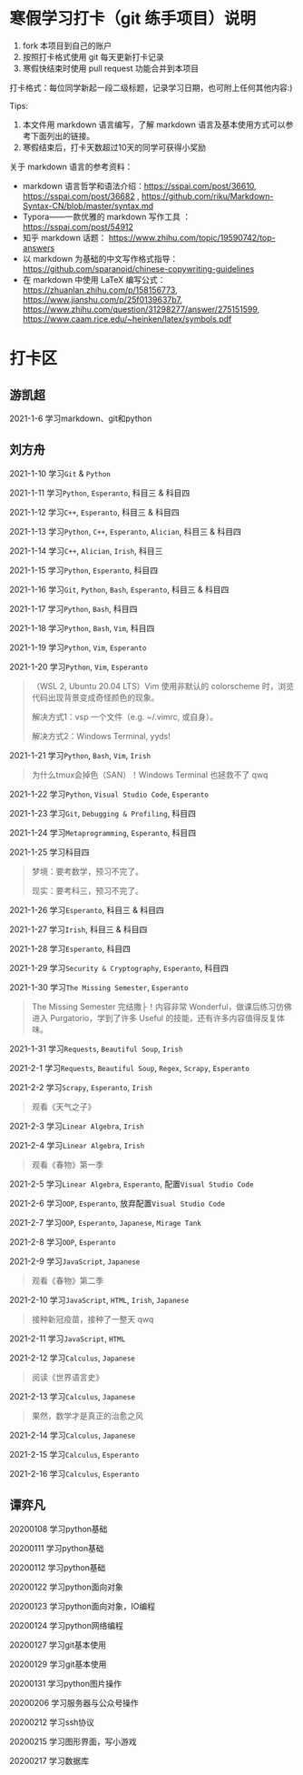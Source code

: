 # 寒假学习打卡（git 练手项目）说明

1. fork 本项目到自己的账户
1. 按照打卡格式使用 git 每天更新打卡记录
1. 寒假快结束时使用 pull request 功能合并到本项目

打卡格式：每位同学新起一段二级标题，记录学习日期，也可附上任何其他内容:)

Tips:

1. 本文件用 markdown 语言编写，了解 markdown 语言及基本使用方式可以参考下面列出的链接。 
1. 寒假结束后，打卡天数超过10天的同学可获得小奖励

关于 markdown 语言的参考资料：
+ markdown 语言哲学和语法介绍：https://sspai.com/post/36610, https://sspai.com/post/36682 , https://github.com/riku/Markdown-Syntax-CN/blob/master/syntax.md
+ Typora——一款优雅的 markdown 写作工具 ： https://sspai.com/post/54912
+ 知乎 markdown 话题： https://www.zhihu.com/topic/19590742/top-answers
+ 以 markdown 为基础的中文写作格式指导：https://github.com/sparanoid/chinese-copywriting-guidelines
+ 在 markdown 中使用 LaTeX 编写公式： https://zhuanlan.zhihu.com/p/158156773, https://www.jianshu.com/p/25f0139637b7, https://www.zhihu.com/question/31298277/answer/275151599, https://www.caam.rice.edu/~heinken/latex/symbols.pdf


# 打卡区

## 游凯超
2021-1-6 学习markdown、git和python

## 刘方舟

2021-1-10 学习`Git` & `Python`

2021-1-11 学习`Python`, `Esperanto`, 科目三 & 科目四

2021-1-12 学习`C++`, `Esperanto`, 科目三 & 科目四

2021-1-13 学习`Python`, `C++`, `Esperanto`, `Alician`, 科目三 & 科目四

2021-1-14 学习`C++`, `Alician`, `Irish`, 科目三

2021-1-15 学习`Python`, `Esperanto`, 科目四

2021-1-16 学习`Git`, `Python`, `Bash`, `Esperanto`, 科目三 & 科目四

2021-1-17 学习`Python`, `Bash`, 科目四

2021-1-18 学习`Python`, `Bash`, `Vim`, 科目四

2021-1-19 学习`Python`, `Vim`, `Esperanto`

2021-1-20 学习`Python`, `Vim`, `Esperanto`

> （WSL 2, Ubuntu 20.04 LTS）Vim 使用非默认的 colorscheme 时，浏览代码出现背景变成奇怪颜色的现象。
>
> 解决方式1：vsp 一个文件（e.g. ~/.vimrc, 或自身）。
>
> 解决方式2：Windows Terminal, yyds!

2021-1-21 学习`Python`, `Bash`, `Vim`, `Irish`

> 为什么tmux会掉色（SAN）！Windows Terminal 也拯救不了 qwq

2021-1-22 学习`Python`, `Visual Studio Code`, `Esperanto`

2021-1-23 学习`Git`, `Debugging & Profiling`, 科目四

2021-1-24 学习`Metaprogramming`, `Esperanto`, 科目四

2021-1-25 学习科目四

> 梦境：要考数学，预习不完了。
>
> 现实：要考科三，预习不完了。

2021-1-26 学习`Esperanto`, 科目三 & 科目四

2021-1-27 学习`Irish`, 科目三 & 科目四

2021-1-28 学习`Esperanto`, 科目四

2021-1-29 学习`Security & Cryptography`, `Esperanto`, 科目四

2021-1-30 学习`The Missing Semester`, `Esperanto`

> The Missing Semester 完结撒├！内容非常 Wonderful，做课后练习仿佛进入 Purgatorio，学到了许多 Useful 的技能，还有许多内容值得反复体味。

2021-1-31 学习`Requests`, `Beautiful Soup`, `Irish`

2021-2-1 学习`Requests`, `Beautiful Soup`, `Regex`, `Scrapy`, `Esperanto`

2021-2-2 学习`Scrapy`, `Esperanto`, `Irish`

> 观看《天气之子》

2021-2-3 学习`Linear Algebra`, `Irish`

2021-2-4 学习`Linear Algebra`, `Irish`

> 观看《春物》第一季

2021-2-5 学习`Linear Algebra`, `Esperanto`, 配置`Visual Studio Code`

2021-2-6 学习`OOP`, `Esperanto`, 放弃配置`Visual Studio Code`

2021-2-7 学习`OOP`, `Esperanto`, `Japanese`, `Mirage Tank`

2021-2-8 学习`OOP`, `Esperanto`

2021-2-9 学习`JavaScript`, `Japanese`

> 观看《春物》第二季

2021-2-10 学习`JavaScript`, `HTML`, `Irish`, `Japanese`

> 接种新冠疫苗，接种了一整天 qwq

2021-2-11 学习`JavaScript`, `HTML`

2021-2-12 学习`Calculus`, `Japanese`

> 阅读《世界语言史》

2021-2-13 学习`Calculus`, `Japanese`

> 果然，数学才是真正的治愈之风

2021-2-14 学习`Calculus`, `Japanese`

2021-2-15 学习`Calculus`, `Esperanto`

2021-2-16 学习`Calculus`, `Esperanto`

## 谭弈凡

20200108 学习python基础

20200111 学习python基础

20200112 学习python基础

20200122 学习python面向对象

20200123 学习python面向对象，IO编程

20200124 学习python网络编程

20200127 学习git基本使用

20200129 学习git基本使用

20200131 学习python图片操作

20200206 学习服务器与公众号操作

20200212 学习ssh协议

20200215 学习图形界面，写小游戏

20200217 学习数据库

